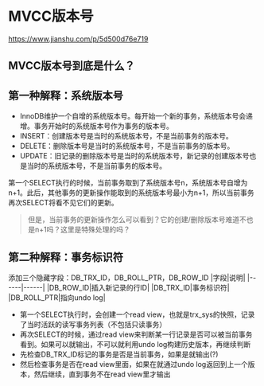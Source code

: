 # MVCC版本号
https://www.jianshu.com/p/5d500d76e719

## MVCC版本号到底是什么？

## 第一种解释：系统版本号
- InnoDB维护一个自增的系统版本号。每开始一个新的事务，系统版本号会递增。事务开始时的系统版本号作为事务的版本号。
- INSERT：创建版本号是当时的系统版本号，不是当前事务的版本号。
- DELETE：删除版本号是当时的系统版本号，不是当前事务的版本号。
- UPDATE：旧记录的删除版本号是当时的系统版本号，新记录的创建版本号也是当时的系统版本号，不是当前事务的版本号。

第一个SELECT执行的时候，当前事务取到了系统版本号n，系统版本号自增为n+1。此后，其他事务的更新操作能取到的系统版本号最小为n+1，所以当前事务再次SELECT将看不见它们的更新。
> 但是，当前事务的更新操作怎么可以看到？它的创建/删除版本号难道不也是n+1吗？这里是特殊处理的吗？

## 第二种解释：事务标识符
添加三个隐藏字段：DB_TRX_ID，DB_ROLL_PTR，DB_ROW_ID
|字段|说明|
|------|------|
|DB_ROW_ID|插入新记录的行ID|
|DB_TRX_ID|事务标识符|
|DB_ROLL_PTR|指向undo log|

- 第一个SELECT执行时，会创建一个read view，也就是trx_sys的快照，记录了当时活跃的读写事务列表（不包括只读事务） 
- 再次SELECT的时候，通过read view来判断某一行记录是否可以被当前事务看到。如果可以就输出，不可以就利用undo log构建历史版本，再继续判断
- 先检查DB_TRX_ID标记的事务是否是当前事务，如果是就输出(?)
- 然后检查事务是否在read view里面，如果在就通过undo log返回到上一个版本，然后继续，直到事务不在read view里才输出

